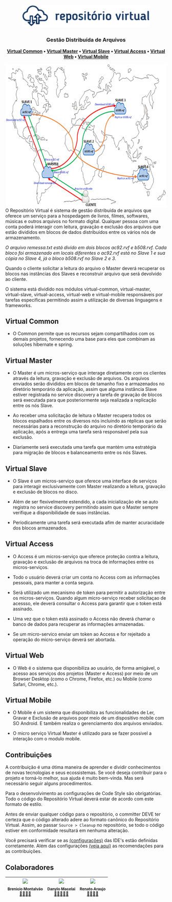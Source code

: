 <h1 align="center">
  <img src="docs/rv_logo.png" width="400">
</h1>

<h3 align="center">
    Gestão Distribuída de Arquivos
</h3>

<p align="center">
  <strong>
    <a href="#virtual-common">Virtual Common</a> •
    <a href="#virtual-master">Virtual Master</a> •
    <a href="#virtual-slave">Virtual Slave</a> •
    <a href="#virtual-access">Virtual Access</a> •
    <a href="#virtual-web">Virtual Web</a> •
    <a href="#virtual-mobile">Virtual Mobile</a>
  </strong>
</p>

<img src="docs/rv_mod.png" align="right"  height="450">

O Repositório Virtual é sistema de gestão distribuída de arquivos que oferece um serviço para a hospedagem de livros, filmes, softwares, músicas e outros arquivos no formato digital. Qualquer pessoa com uma conta poderá interagir com leitura, gravação e exclusão dos arquivos que estão divididos em blocos de dados distribuídos entre os vários nós de armazenamento.

_O arquivo remessa.txt está divido em dois blocos ac92.rvf e b508.rvf. Cada bloco foi armazenado em locais diferentes o ac92.rvf está no Slave 1 e sua cópia no Slave 4, já o bloco b508.rvf no Slave 2 e 3._

Quando o cliente solicitar a leitura do arquivo o Master deverá recuperar os blocos nas instâncias dos Slaves e reconstruir arquivo que será devolvido ao cliente.

O sistema está dividido nos módulos virtual-common, virtual-master, virtual-slave, virtual-access, virtual-web e virtual-mobile responsáveis por tarefas específicas permitindo assim a utilização de diversas linguagens e frameworks.

## Virtual Common

- O Common permite que os recursos sejam compartilhados com os demais projetos, fornecendo uma base para eles que combinam as soluções hibernate e spring.

## Virtual Master

- O Master é um micros-serviço que interage diretamente com os clientes através da leitura, gravação e exclusão de arquivos. Os arquivos enviados serão divididos em blocos de tamanho fixo e armazenados no diretório temporário da aplicação, assim que alguma instância Slave estiver registrada no service discovery a tarefa de gravação de blocos será executada para que posteriormente seja realizada a replicação entre os nós Slave.

- Ao receber uma solicitação de leitura o Master recupera todos os blocos espalhados entre os diversos nós incluindo as réplicas que serão necessárias para a reconstrução do arquivo no diretório temporário da aplicação, após a entrega uma tarefa será responsável pela sua exclusão.

- Diariamente será executada uma tarefa que mantém uma estratégia para migração de blocos e balanceamento entre os nós Slaves.

## Virtual Slave

- O Slave é um micros-serviço que oferece uma interface de serviços para interagir exclusivamente com Master realizando a leitura, gravação e exclusão de blocos no disco.

- Além de ser flexivelmente estendido, a cada inicialização ele se auto registra no service discovery permitindo assim que o Master sempre verifique a disponibilidade de suas instâncias.

- Periodicamente uma tarefa será executada afim de manter acuracidade dos blocos armazenados.

## Virtual Access

- O Access é um micros-serviço que oferece proteção contra a leitura, gravação e exclusão de arquivos na troca de informações entre os micros-serviços.

- Todo o usuário deverá criar um conta no Access com as informações pessoais, para manter a conta segura.

- Será utilizado um mecanismo de token para permitir a autorização entre os micros-serviços. Quando algum micro-serviço receber solicitaçao de acessso, ele deverá consultar o Access para garantir que o token está assinado.

- Uma vez que o token está assinado o Access não deverá chamar o banco de dados para recuperar as informações armazenadas.

- Se um micro-servico enviar um token ao Access e for rejeitado a operação do micro-serviço deverá ser abortada.

## Virtual Web

- O Web é o sistema que disponibiliza ao usuário, de forma amigável, o acesso aos serviços dos projetos (Master e Access) por meio de um Browser Desktop (como o Chrome, Firefox, etc.) ou Mobile (como Safari, Chrome, etc.).

## Virtual Mobile

- O Mobile é um sistema que disponibiliza as funcionalidades de Ler, Gravar e Exclusão de arquivos popr meio de um dispositivo mobile com SO Android.
  E também realiza o gerenciamento dos arquivos enviados.

- O micro serviço Virtual Master é utilizado para se fazer possivel a interação com o modulo mobile.

## Contribuições

A contribuição é uma ótima maneira de aprender e dividir conhecimentos de novas tecnologias e seus ecossistemas. Se você deseja contribuir para o projeto e torná-lo melhor, sua ajuda é muito bem-vinda. Mas será necessário seguir alguns procedimentos.

Para o desenvolvimento as configurações de Code Style são obrigatórias. Todo o código do Repositório Virtual deverá estar de acordo com este formato de estilo.

Antes de enviar qualquer código para o repositório, o committer DEVE ter certeza que o código alterado adere ao formato canônico do Repositório Virtual. Assim, ao passar `Source > Cleanup` no repositório, se todo o código estiver em conformidade resultará em nenhuma alteração.

Você precisará verificar se as [(configurações)](../master/docs/ide.md#configuração-do-ambiente) das IDE's estão definidas corretamente. Além das configurações [(veja aqui)](../master/docs/CONTRIBUTING.md#como-contribuir) as recomendações para as contribuições.

## Colaboradores

<!-- ALL-CONTRIBUTORS-LIST:START - Do not remove or modify this section -->
<!-- prettier-ignore -->
| [<img src="https://avatars0.githubusercontent.com/u/6737144?s=460&v=4" width="100px;"/><br /><sub><b>Brenicio Montalvão</b></sub>](https://github.com/brenicio)<br /> <a href="#colaboradores" title="Documentation">📝</a><a href="#colaboradores" title="Tools">🔧</a><a href="#colaboradores" title="Construction">🚧</a><a href="#colaboradores" title="Reviewed Pull Requests">👀</a> | [<img src="https://avatars2.githubusercontent.com/u/8239569?s=460&v=4" width="100px;"/><br /><sub><b>Danylo Macelai</b></sub>](https://github.com/danylo-macelai)<br /> <a href="#colaboradores" title="Talks">📢</a><a href="#colaboradores" title="Documentation">📝</a><a href="#colaboradores" title="Tools">🔧</a><a href="#colaboradores" title="Construction">🚧</a><a href="#colaboradores" title="Reviewed Pull Requests">👀</a> | [<img src="https://avatars3.githubusercontent.com/u/1007389?s=400&v=4" width="100px;"/><br /><sub><b>Renato Araujo</b></sub>](https://github.com/orenatoaraujo)<br /> <a href="#colaboradores" title="Documentation">📝</a><a href="#colaboradores" title="Tools">🔧</a><a href="#colaboradores" title="Construction">🚧</a><a href="#colaboradores" title="Reviewed Pull Requests">👀</a> | 
| :---------------------------------------------------------------------------------------------------------------------------------------------------------: | :---------------------------------------------------------------------------------------------------------------------------------------------------------------------: | :-------------------------------------------------------------------------------------------------------------------------------------------------------------------: |

<!-- ALL-CONTRIBUTORS-LIST:END -->
